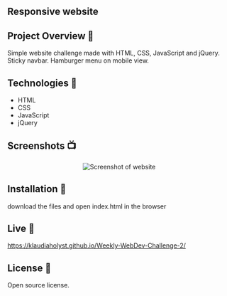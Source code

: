 ## Responsive website

## Project Overview 🎉
Simple website challenge made with HTML, CSS, JavaScript and jQuery.
Sticky navbar. Hamburger menu on mobile view.

## Technologies 🔧

- HTML
- CSS
- JavaScript
- jQuery

## Screenshots 📺

<p align="center">
    <img src="https://raw.githubusercontent.com/klaudiaholyst/Weekly-WebDev-Challenge-2/master/img/responsiveWebsite.png" alt="Screenshot of website">
</p>

## Installation 💾

download the files and open index.html in the browser


## Live 📍
https://klaudiaholyst.github.io/Weekly-WebDev-Challenge-2/

## License 🔱
Open source license.
